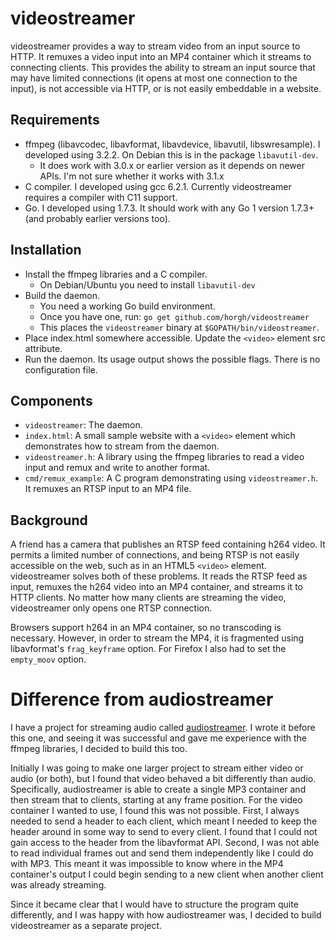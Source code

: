 # videostreamer
videostreamer provides a way to stream video from an input source to HTTP.
It remuxes a video input into an MP4 container which it streams to
connecting clients. This provides the ability to stream an input source
that may have limited connections (it opens at most one connection to the
input), is not accessible via HTTP, or is not easily embeddable in a
website.


## Requirements
* ffmpeg (libavcodec, libavformat, libavdevice, libavutil, libswresample). I
  developed using 3.2.2. On Debian this is in the package `libavutil-dev`.
  * It does work with 3.0.x or earlier version as it depends on newer APIs.
    I'm not sure whether it works with 3.1.x
* C compiler. I developed using gcc 6.2.1. Currently videostreamer requires
  a compiler with C11 support.
* Go. I developed using 1.7.3. It should work with any Go 1 version 1.7.3+
  (and probably earlier versions too).


## Installation
* Install the ffmpeg libraries and a C compiler.
  * On Debian/Ubuntu you need to install `libavutil-dev`
* Build the daemon.
  * You need a working Go build environment.
  * Once you have one, run: `go get github.com/horgh/videostreamer`
  * This places the `videostreamer` binary at `$GOPATH/bin/videostreamer`.
* Place index.html somewhere accessible. Update the `<video>` element src
  attribute.
* Run the daemon. Its usage output shows the possible flags. There is no
  configuration file.


## Components
* `videostreamer`: The daemon.
* `index.html`: A small sample website with a `<video>` element which
  demonstrates how to stream from the daemon.
* `videostreamer.h`: A library using the ffmpeg libraries to read a video
  input and remux and write to another format.
* `cmd/remux_example`: A C program demonstrating using `videostreamer.h`.
  It remuxes an RTSP input to an MP4 file.


## Background
A friend has a camera that publishes an RTSP feed containing h264 video. It
permits a limited number of connections, and being RTSP is not easily
accessible on the web, such as in an HTML5 `<video>` element. videostreamer
solves both of these problems. It reads the RTSP feed as input, remuxes the
h264 video into an MP4 container, and streams it to HTTP clients. No matter
how many clients are streaming the video, videostreamer only opens one RTSP
connection.

Browsers support h264 in an MP4 container, so no transcoding is necessary.
However, in order to stream the MP4, it is fragmented using libavformat's
`frag_keyframe` option. For Firefox I also had to set the `empty_moov`
option.


# Difference from audiostreamer
I have a project for streaming audio called
[audiostreamer](https://github.com/horgh/audiostreamer). I wrote it before this
one, and seeing it was successful and gave me experience with the ffmpeg
libraries, I decided to build this too.

Initially I was going to make one larger project to stream either video or audio
(or both), but I found that video behaved a bit differently than audio.
Specifically, audiostreamer is able to create a single MP3 container and then
stream that to clients, starting at any frame position. For the video container
I wanted to use, I found this was not possible. First, I always needed to send
a header to each client, which meant I needed to keep the header around in some
way to send to every client. I found that I could not gain access to the header
from the libavformat API. Second, I was not able to read individual frames out
and send them independently like I could do with MP3. This meant it was
impossible to know where in the MP4 container's output I could begin sending to
a new client when another client was already streaming.

Since it became clear that I would have to structure the program quite
differently, and I was happy with how audiostreamer was, I decided to build
videostreamer as a separate project.
